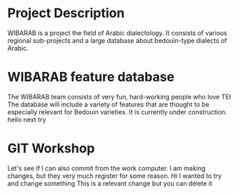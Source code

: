 # Project Description
WIBARAB is a project the field of Arabic dialectology. It consists of various regional sub-projects and a large database about bedouin-type dialects of Arabic.
# WIBARAB feature database
The WIBARAB team consists of very fun, hard-working people who love TEI
The database will include a variety of features that are thought to be especially relevant for Bedouin varieties. It is currently under construction.
hello
next try

# GIT Workshop 
Let's see if I can also commit from the work computer.
I am making changes, but they very much register for some reason.
Hi I wanted to try and change something
This is a relevant change but you can delete it